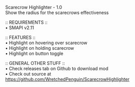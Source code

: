 Scarecrow Highlighter - 1.0 <br/>
Show the radius for the scarecrows effectiveness

:: REQUIREMENTS :: <br/>
• SMAPI v2.11

:: FEATURES :: <br/>
• Highlight on hovering over scarecrow <br/>
• Highlight on holding scarecrow <br/>
• Highlight on button toggle <br/>

:: GENERAL OTHER STUFF ::<br/>
• Check releases tab on Github to download mod  <br/>
• Check out source at https://github.com/WretchedPenguin/ScarecrowHighlighter
